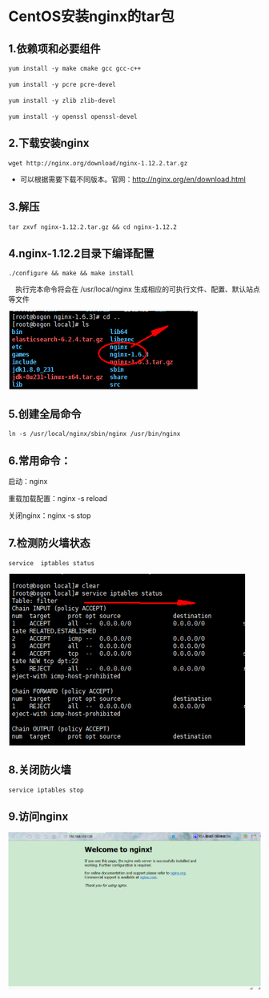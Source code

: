 # CentOS安装nginx的tar包

## **1.依赖项和必要组件**

```
yum install -y make cmake gcc gcc-c++  

yum install -y pcre pcre-devel

yum install -y zlib zlib-devel

yum install -y openssl openssl-devel
```

## **2.下载安装nginx**

```
wget http://nginx.org/download/nginx-1.12.2.tar.gz
```

  * 可以根据需要下载不同版本。官网：<http://nginx.org/en/download.html>



## **3.解压**

```
tar zxvf nginx-1.12.2.tar.gz && cd nginx-1.12.2
```

 

## **4.nginx-1.12.2目录下编译配置**  

```
./configure && make && make install
```

　执行完本命令将会在 /usr/local/nginx 生成相应的可执行文件、配置、默认站点等文件

 ![](https://raw.githubusercontent.com/mukeyeshen/picos/master/img/20191031224625.png)

## **5.创建全局命令**

```
ln -s /usr/local/nginx/sbin/nginx /usr/bin/nginx   
```

## 6.常用命令：

启动：nginx

重载加载配置：nginx -s reload

关闭nginx：nginx  -s  stop

## 7.检测防火墙状态

```
service  iptables status
```

![](https://raw.githubusercontent.com/mukeyeshen/picos/master/img/20191031230603.png)

## 8.关闭防火墙

```
service iptables stop
```

## 9.访问nginx

![](https://raw.githubusercontent.com/mukeyeshen/picos/master/img/20191031230802.png)

